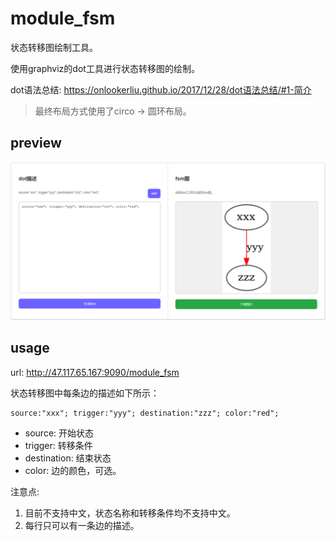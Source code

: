 # module_fsm

状态转移图绘制工具。

使用graphviz的dot工具进行状态转移图的绘制。

dot语法总结: https://onlookerliu.github.io/2017/12/28/dot语法总结/#1-简介

> 最终布局方式使用了circo -> 圆环布局。

## preview

![image-20250206012334933](pic/image-20250206012334933.png)

## usage

url: http://47.117.65.167:9090/module_fsm

状态转移图中每条边的描述如下所示：

```shell
source:"xxx"; trigger:"yyy"; destination:"zzz"; color:"red";
```

- source: 开始状态
- trigger: 转移条件
- destination: 结束状态
- color: 边的颜色，可选。

注意点:

1. 目前不支持中文，状态名称和转移条件均不支持中文。
2. 每行只可以有一条边的描述。

